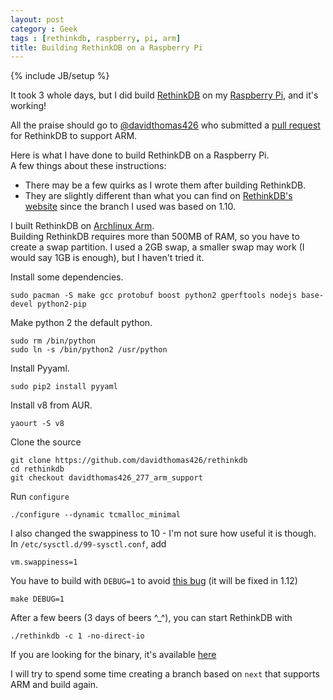 ```yaml
---
layout: post
category : Geek
tags : [rethinkdb, raspberry, pi, arm]
title: Building RethinkDB on a Raspberry Pi
---
```

{% include JB/setup %}

It took 3 whole days, but I did build [RethinkDB](http://rethinkdb.com) on my [
Raspberry Pi](http://www.raspberrypi.org/), and it's working!

All the praise should go to [@davidthomas426](https://github.com/davidthomas426) who
submitted a [pull request](https://github.com/rethinkdb/rethinkdb/pull/1625) for
RethinkDB to support ARM.


Here is what I have done to build RethinkDB on a Raspberry Pi.  
A few things about these instructions:

- There may be a few quirks as I wrote them after building RethinkDB.
- They are slightly different than what you can find on
[RethinkDB's website](http://www.rethinkdb.com/docs/install/arch/) since the branch I
used was based on 1.10.

I built RethinkDB on [Archlinux Arm](http://archlinuxarm.org/platforms/armv6/raspberry-pi).  
Building RethinkDB requires more than 500MB of RAM, so you have to create a swap
partition. I used a 2GB swap, a smaller swap may work (I would say 1GB is enough), but 
I haven't tried it.

Install some dependencies.

```
sudo pacman -S make gcc protobuf boost python2 gperftools nodejs base-devel python2-pip
```

Make python 2 the default python.

```
sudo rm /bin/python
sudo ln -s /bin/python2 /usr/python
```

Install Pyyaml.

```
sudo pip2 install pyyaml
```

Install v8 from AUR.

```
yaourt -S v8
```

Clone the source

```
git clone https://github.com/davidthomas426/rethinkdb
cd rethinkdb
git checkout davidthomas426_277_arm_support
```

Run `configure`

```
./configure --dynamic tcmalloc_minimal
```

I also changed the swappiness to 10 - I'm not sure how useful it is though.  
In `/etc/sysctl.d/99-sysctl.conf`, add

```
vm.swappiness=1
```

You have to build with `DEBUG=1` to avoid
[this bug](https://github.com/rethinkdb/rethinkdb/issues/1731) (it will be fixed in
1.12)

```
make DEBUG=1
```

After a few beers (3 days of beers ^_^), you can start RethinkDB with

```
./rethinkdb -c 1 -no-direct-io
```

If you are looking for the binary, it's available [here](http://justonepixel.com/retihnkdb/pi/20131206rethinkdb)

I will try to spend some time creating a branch based on `next` that supports ARM and
build again.


